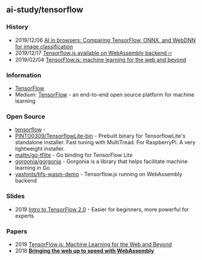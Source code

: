 ## ai-study/tensorflow


### History
- 2019/12/06 [AI in browsers: Comparing TensorFlow, ONNX, and WebDNN for image classification](https://blog.logrocket.com/ai-in-browsers-comparing-tensorflow-onnx-and-webdnn-for-image-classification/)
- 2019/12/17 [Tensorflow.js available on WebAssembly backend 🔥](https://yashints.dev/blog/2019/12/17/tfjs-wasm)
- 2019/02/04 [TensorFlow.js: machine learning for the web and beyond](https://blog.acolyer.org/2019/02/04/tensorflow-js-machine-learning-for-the-web-and-beyond/)


### Information
- [TensorFlow](https://www.tensorflow.org/)
- Medium: [TensorFlow](https://medium.com/tensorflow) - an end-to-end open source platform for machine learning


### Open Source
- [tensorflow](https://github.com/tensorflow) - 
- [PINTO0309/TensorflowLite-bin](https://github.com/PINTO0309/TensorflowLite-bin) - Prebuilt binary for TensorflowLite's standalone installer. Fast tuning with MultiTread. For RaspberryPi. A very lightweight installer.
- [mattn/go-tflite](https://github.com/mattn/go-tflite) - Go binding for TensorFlow Lite
- [gorgonia/gorgonia](https://github.com/gorgonia/gorgonia) - Gorgonia is a library that helps facilitate machine learning in Go
- [yashints/tjfs-wasm-demo](https://github.com/yashints/tjfs-wasm-demo) - Tensorflow.js running on WebAssembly backend


### Slides
- 2019 [Intro to TensorFlow 2.0](http://www.080910t.com/wp-content/uploads/2019/11/TFW.pdf) - Easier for beginners, more powerful for experts


### Papers
- 2019 [TensorFlow.js: Machine Learning for the Web and Beyond](https://arxiv.org/abs/1901.05350)
- 2018 [**Bringing the web up to speed with WebAssembly**](https://www.researchgate.net/publication/329107994_Bringing_the_web_up_to_speed_with_WebAssembly)

